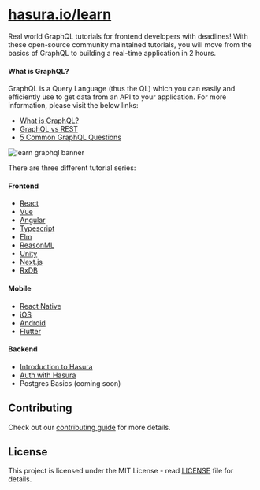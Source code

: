 # [hasura.io/learn](https://hasura.io/learn/)
Real world GraphQL tutorials for frontend developers with deadlines!
With these open-source community maintained tutorials, you will move from the basics of GraphQL to building a real-time application in 2 hours.

#### What is GraphQL?

GraphQL is a Query Language (thus the QL) which you can easily and efficiently use to get data from an API to your application. 
For more information, please visit the below links:
- [What is GraphQL?](https://www.youtube.com/watch?v=VjXb3PRL9WI&ab_channel=LevelUpTuts)
- [GraphQL vs REST](https://www.howtographql.com/basics/1-graphql-is-the-better-rest/)
- [5 Common GraphQL Questions](https://www.howtographql.com/advanced/5-common-questions/)

![learn graphql banner](https://storage.googleapis.com/graphql-engine-cdn.hasura.io/learn-hasura/assets/homepage/learn-banner.png)

There are three different tutorial series:

#### Frontend

- [React](https://hasura.io/learn/graphql/react/introduction/)
- [Vue](https://hasura.io/learn/graphql/vue/introduction/)
- [Angular](https://hasura.io/learn/graphql/angular-apollo/introduction/)
- [Typescript](https://hasura.io/learn/graphql/typescript-react-apollo/introduction/)
- [Elm](https://hasura.io/learn/graphql/elm-graphql/introduction/)
- [ReasonML](https://hasura.io/learn/graphql/reason-react-apollo/introduction/)
- [Unity](https://hasura.io/learn/graphql/unity/introduction/)
- [Next.js](https://hasura.io/learn/graphql/nextjs-fullstack-serverless/introduction/)
- [RxDB](https://hasura.io/learn/graphql/react-rxdb-offline-first/introduction/)

#### Mobile

- [React Native](https://hasura.io/learn/graphql/react-native/introduction/)
- [iOS](https://hasura.io/learn/graphql/ios/introduction/)
- [Android](https://hasura.io/learn/graphql/android/introduction/)
- [Flutter](https://hasura.io/learn/graphql/flutter-graphql/introduction/)

#### Backend

- [Introduction to Hasura](https://hasura.io/learn/graphql/hasura/introduction/)
- [Auth with Hasura](https://hasura.io/learn/graphql/hasura-auth-slack/introduction/)
- Postgres Basics (coming soon)

## Contributing

Check out our [contributing guide](CONTRIBUTING.md) for more details.

## License
This project is licensed under the MIT License - read [LICENSE](LICENSE) file for details.
